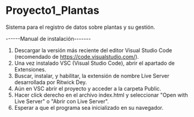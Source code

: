 # Proyecto1_Plantas
Sistema para el registro de datos sobre plantas y su gestión.

------Manual de instalación-------
1. Descargar la versión más reciente del editor Visual Studio Code (recomendado de https://code.visualstudio.com/).
2. Una vez instalado VSC (Visual Studio Code), abrir el apartado de Extensiones.
3. Buscar, instalar, y habilitar, la extensión de nombre Live Server desarrollada por Ritwick Dey.
4. Aún en VSC abrir el proyecto y acceder a la carpeta Public.
5. Hacer click derecho en el archivo index.html y seleccionar "Open with Live Server" o "Abrir con Live Server".
6. Esperar a que el programa sea inicializado en su navegador.
